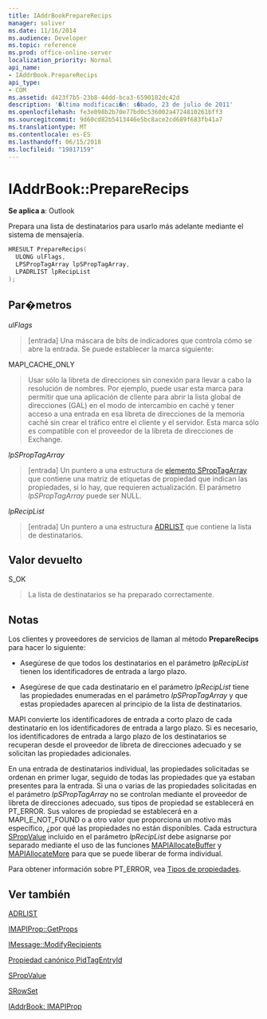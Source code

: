 ```yaml
---
title: IAddrBookPrepareRecips
manager: soliver
ms.date: 11/16/2014
ms.audience: Developer
ms.topic: reference
ms.prod: office-online-server
localization_priority: Normal
api_name:
- IAddrBook.PrepareRecips
api_type:
- COM
ms.assetid: d423f7b5-23b8-44dd-bca3-6590182dc42d
description: '�ltima modificaci�n: s�bado, 23 de julio de 2011'
ms.openlocfilehash: fe3e098b2b70e77bd0c536002a4724810261bff3
ms.sourcegitcommit: 9d60cd82b5413446e5bc8ace2cd689f683fb41a7
ms.translationtype: MT
ms.contentlocale: es-ES
ms.lasthandoff: 06/15/2018
ms.locfileid: "19817159"
---
```

# <a name="iaddrbookpreparerecips"></a>IAddrBook::PrepareRecips

  
  
**Se aplica a**: Outlook 
  
Prepara una lista de destinatarios para usarlo más adelante mediante el sistema de mensajería. 
  
```cpp
HRESULT PrepareRecips(
  ULONG ulFlags,
  LPSPropTagArray lpSPropTagArray,
  LPADRLIST lpRecipList
);
```

## <a name="parameters"></a>Par�metros

 _ulFlags_
  
> [entrada] Una máscara de bits de indicadores que controla cómo se abre la entrada. Se puede establecer la marca siguiente:
    
MAPI_CACHE_ONLY
  
> Usar sólo la libreta de direcciones sin conexión para llevar a cabo la resolución de nombres. Por ejemplo, puede usar esta marca para permitir que una aplicación de cliente para abrir la lista global de direcciones (GAL) en el modo de intercambio en caché y tener acceso a una entrada en esa libreta de direcciones de la memoria caché sin crear el tráfico entre el cliente y el servidor. Esta marca sólo es compatible con el proveedor de la libreta de direcciones de Exchange.
    
 _lpSPropTagArray_
  
> [entrada] Un puntero a una estructura de [elemento SPropTagArray](sproptagarray.md) que contiene una matriz de etiquetas de propiedad que indican las propiedades, si lo hay, que requieren actualización. El parámetro _lpSPropTagArray_ puede ser NULL. 
    
 _lpRecipList_
  
> [entrada] Un puntero a una estructura [ADRLIST](adrlist.md) que contiene la lista de destinatarios. 
    
## <a name="return-value"></a>Valor devuelto

S_OK 
  
> La lista de destinatarios se ha preparado correctamente.
    
## <a name="remarks"></a>Notas

Los clientes y proveedores de servicios de llaman al método **PrepareRecips** para hacer lo siguiente: 
  
- Asegúrese de que todos los destinatarios en el parámetro _lpRecipList_ tienen los identificadores de entrada a largo plazo. 
    
- Asegúrese de que cada destinatario en el parámetro _lpRecipList_ tiene las propiedades enumeradas en el parámetro _lpSPropTagArray_ y que estas propiedades aparecen al principio de la lista de destinatarios. 
    
MAPI convierte los identificadores de entrada a corto plazo de cada destinatario en los identificadores de entrada a largo plazo. Si es necesario, los identificadores de entrada a largo plazo de los destinatarios se recuperan desde el proveedor de libreta de direcciones adecuado y se solicitan las propiedades adicionales.
  
En una entrada de destinatarios individual, las propiedades solicitadas se ordenan en primer lugar, seguido de todas las propiedades que ya estaban presentes para la entrada. Si una o varias de las propiedades solicitadas en el parámetro _lpSPropTagArray_ no se controlan mediante el proveedor de libreta de direcciones adecuado, sus tipos de propiedad se establecerá en PT_ERROR. Sus valores de propiedad se establecerá en a MAPI_E_NOT_FOUND o a otro valor que proporciona un motivo más específico, ¿por qué las propiedades no están disponibles. Cada estructura [SPropValue](spropvalue.md) incluido en el parámetro _lpRecipList_ debe asignarse por separado mediante el uso de las funciones [MAPIAllocateBuffer](mapiallocatebuffer.md) y [MAPIAllocateMore](mapiallocatemore.md) para que se puede liberar de forma individual. 
  
Para obtener información sobre PT_ERROR, vea [Tipos de propiedades](property-types.md).
  
## <a name="see-also"></a>Ver también



[ADRLIST](adrlist.md)
  
[IMAPIProp::GetProps](imapiprop-getprops.md)
  
[IMessage::ModifyRecipients](imessage-modifyrecipients.md)
  
[Propiedad canónico PidTagEntryId](pidtagentryid-canonical-property.md)
  
[SPropValue](spropvalue.md)
  
[SRowSet](srowset.md)
  
[IAddrBook: IMAPIProp](iaddrbookimapiprop.md)

